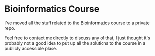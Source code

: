 Bioinformatics Course
=====================

I've moved all the stuff related to the Bioinformatics course to a private repo.

Feel free to contact me directly to discuss any of that, I just thought it's probably
not a good idea to put up all the solutions to the course in a publicly accessible place.
